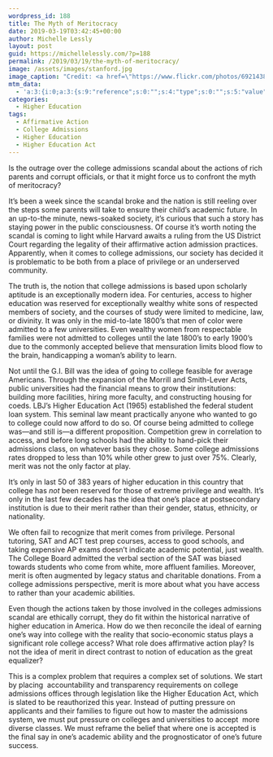 ```yaml
---
wordpress_id: 188
title: The Myth of Meritocracy
date: 2019-03-19T03:42:45+00:00
author: Michelle Lessly
layout: post
guid: https://michellelessly.com/?p=188
permalink: /2019/03/19/the-myth-of-meritocracy/
image: /assets/images/stanford.jpg
image_caption: "Credit: <a href=\"https://www.flickr.com/photos/69214385@N04/15346539542\" target=\"_blank\">Don McCullough</a>"
mtm_data:
  - 'a:3:{i:0;a:3:{s:9:"reference";s:0:"";s:4:"type";s:0:"";s:5:"value";s:0:"";}i:1;a:3:{s:9:"reference";s:0:"";s:4:"type";s:0:"";s:5:"value";s:0:"";}i:2;a:3:{s:9:"reference";s:0:"";s:4:"type";s:0:"";s:5:"value";s:0:"";}}'
categories:
  - Higher Education
tags:
  - Affirmative Action
  - College Admissions
  - Higher Education
  - Higher Education Act
---
```

Is the outrage over the college admissions scandal about the actions of rich parents and corrupt officials, or that it might force us to confront the myth of meritocracy?

It’s been a week since the scandal broke and the nation is still reeling over the steps some parents will take to ensure their child’s academic future. In an up-to-the minute, news-soaked society, it’s curious that such a story has staying power in the public consciousness. Of course it’s worth noting the scandal is coming to light while Harvard awaits a ruling from the US District Court regarding the legality of their affirmative action admission practices. Apparently, when it comes to college admissions, our society has decided it is problematic to be both from a place of privilege or an underserved community.

The truth is, the notion that college admissions is based upon scholarly aptitude is an exceptionally modern idea. For centuries, access to higher education was reserved for exceptionally wealthy white sons of respected members of society, and the courses of study were limited to medicine, law, or divinity. It was only in the mid-to-late 1800’s that men of color were admitted to a few universities. Even wealthy women from respectable families were not admitted to colleges until the late 1800’s to early 1900’s due to the commonly accepted believe that mensuration limits blood flow to the brain, handicapping a woman’s ability to learn.

Not until the G.I. Bill was the idea of going to college feasible for average Americans. Through the expansion of the Morrill and Smith-Lever Acts, public universities had the financial means to grow their institutions: building more facilities, hiring more faculty, and constructing housing for coeds. LBJ’s Higher Education Act (1965) established the federal student loan system. This seminal law meant practically anyone who wanted to go to college could now afford to do so. Of course being admitted to college was—and still is—a different proposition. Competition grew in correlation to access, and before long schools had the ability to hand-pick their admissions class, on whatever basis they chose. Some college admissions rates dropped to less than 10% while other grew to just over 75%. Clearly, merit was not the only factor at play.

It’s only in last 50 of 383 years of higher education in this country that college has _not_ been reserved for those of extreme privilege and wealth. It’s only in the last few decades has the idea that one’s place at postsecondary institution is due to their merit rather than their gender, status, ethnicity, or nationality.

We often fail to recognize that merit comes from privilege. Personal tutoring, SAT and ACT test prep courses, access to good schools, and taking expensive AP exams doesn’t indicate academic potential, just wealth. The College Board admitted the verbal section of the SAT was biased towards students who come from white, more affluent families. Moreover, merit is often augmented by legacy status and charitable donations. From a college admissions perspective, merit is more about what you have access to rather than your academic abilities.

Even though the actions taken by those involved in the colleges admissions scandal are ethically corrupt, they do fit within the historical narrative of higher education in America. How do we then reconcile the ideal of earning one’s way into college with the reality that socio-economic status plays a significant role college access? What role does affirmative action play? Is not the idea of merit in direct contrast to notion of education as the great equalizer?

This is a complex problem that requires a complex set of solutions. We start by placing  accountability and transparency requirements on college admissions offices through legislation like the Higher Education Act, which is slated to be reauthorized this year. Instead of putting pressure on applicants and their families to figure out how to master the admissions system, we must put pressure on colleges and universities to accept  more diverse classes. We must reframe the belief that where one is accepted is the final say in one’s academic ability and the prognosticator of one’s future success.
